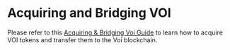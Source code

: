 # Acquiring and Bridging VOI

Please refer to this [Acquiring & Bridging Voi Guide](https://docs.google.com/document/d/19_m3y2BD1VGARl2VPF0fFq8qr6mJN7lsG) to learn how to acquire VOI tokens and transfer them to the Voi blockchain.
